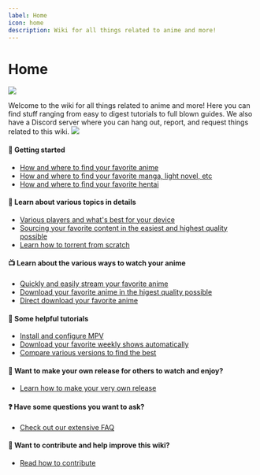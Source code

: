 ```yaml
---
label: Home
icon: home
description: Wiki for all things related to anime and more!
---
```


# Home

![](https://user-images.githubusercontent.com/78981416/214677895-b5497a9f-b78c-4c26-8ef3-880594c67e7a.png)

Welcome to the wiki for all things related to anime and more!
Here you can find stuff ranging from easy to digest tutorials to full blown guides.
We also have a Discord server where you can hang out, report, and request things related to this wiki.
[![](https://discordapp.com/api/guilds/974468300304171038/widget.png?style=banner2)](https://discord.gg/snackbox)

#### :rocket: Getting started

- [How and where to find your favorite anime](/getting-started/anime/)
- [How and where to find your favorite manga, light novel, etc](/getting-started/literature/)
- [How and where to find your favorite hentai](/getting-started/hentai/)

#### :book: Learn about various topics in details

- [Various players and what's best for your device](/guides/playback/)
- [Sourcing your favorite content in the easiest and highest quality possible](/guides/playback/)
- [Learn how to torrent from scratch](/guides/torrenting/)

#### :tv: Learn about the various ways to watch your anime

- [Quickly and easily stream your favorite anime](/sourcing/streaming/)
- [Download your favorite anime in the higest quality possible](/sourcing/public-trackers/)
- [Direct download your favorite anime](/sourcing/ddl/)

#### :scroll: Some helpful tutorials

- [Install and configure MPV](/tutorials/mpv/)
- [Download your favorite weekly shows automatically](/tutorials/rss/)
- [Compare various versions to find the best](/tutorials/comparison/)

#### :floppy_disk: Want to make your own release for others to watch and enjoy?

- [Learn how to make your very own release](/advanced/release-standards/)

#### :question: Have some questions you want to ask?

- [Check out our extensive FAQ](/resources/faq/)

#### :sparkling_heart: Want to contribute and help improve this wiki?

- [Read how to contribute](/contributing)